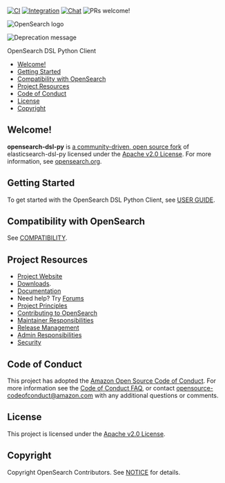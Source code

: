 [![CI](https://github.com/opensearch-project/opensearch-dsl-py/actions/workflows/ci.yml/badge.svg)](https://github.com/opensearch-project/opensearch-dsl-py/actions/workflows/ci.yml)
[![Integration](https://github.com/opensearch-project/opensearch-dsl-py/actions/workflows/integration.yml/badge.svg)](https://github.com/opensearch-project/opensearch-dsl-py/actions/workflows/integration.yml)
[![Chat](https://img.shields.io/badge/chat-on%20forums-blue)](https://discuss.opendistrocommunity.dev/c/clients/)
![PRs welcome!](https://img.shields.io/badge/PRs-welcome!-success)

![OpenSearch logo](https://github.com/opensearch-project/opensearch-dsl-py/raw/main/OpenSearch.svg)

![Deprecation message](https://github.com/saimedhi/opensearch-dsl-py/raw/fix/readme/Deprecation.png)

OpenSearch DSL Python Client

- [Welcome!](https://github.com/opensearch-project/opensearch-dsl-py#welcome)
- [Getting Started](https://github.com/opensearch-project/opensearch-dsl-py#getting-started)
- [Compatibility with OpenSearch](https://github.com/opensearch-project/opensearch-dsl-py#compatibility-with-opensearch)
- [Project Resources](https://github.com/opensearch-project/opensearch-dsl-py#project-resources)
- [Code of Conduct](https://github.com/opensearch-project/opensearch-dsl-py#code-of-conduct)
- [License](https://github.com/opensearch-project/opensearch-dsl-py#license)
- [Copyright](https://github.com/opensearch-project/opensearch-dsl-py#copyright)

## Welcome!

**opensearch-dsl-py** is [a community-driven, open source fork](https://aws.amazon.com/blogs/opensource/introducing-opensearch/) of elasticsearch-dsl-py licensed under the [Apache v2.0 License](https://github.com/opensearch-project/opensearch-dsl-py/blob/main/LICENSE.txt). For more information, see [opensearch.org](https://opensearch.org/).

## Getting Started

To get started with the OpenSearch DSL Python Client, see [USER GUIDE](https://github.com/opensearch-project/opensearch-dsl-py/blob/main/USER_GUIDE.md).

## Compatibility with OpenSearch

See [COMPATIBILITY](https://github.com/opensearch-project/opensearch-dsl-py/blob/main/COMPATIBILITY.md).

## Project Resources

* [Project Website](https://opensearch.org/)
* [Downloads](https://opensearch.org/downloads.html).
* [Documentation](https://opensearch.org/docs/)
* Need help? Try [Forums](https://discuss.opendistrocommunity.dev/)
* [Project Principles](https://opensearch.org/#principles)
* [Contributing to OpenSearch](https://github.com/opensearch-project/opensearch-dsl-py/blob/main/CONTRIBUTING.md)
* [Maintainer Responsibilities](https://github.com/opensearch-project/opensearch-dsl-py/blob/main/MAINTAINERS.md)
* [Release Management](https://github.com/opensearch-project/opensearch-dsl-py/blob/main/RELEASING.md)
* [Admin Responsibilities](https://github.com/opensearch-project/opensearch-dsl-py/blob/main/ADMINS.md)
* [Security](https://github.com/opensearch-project/opensearch-dsl-py/blob/main/SECURITY.md)

## Code of Conduct

This project has adopted the [Amazon Open Source Code of Conduct](https://github.com/opensearch-project/opensearch-dsl-py/blob/main/CODE_OF_CONDUCT.md). For more information see the [Code of Conduct FAQ](https://aws.github.io/code-of-conduct-faq), or contact [opensource-codeofconduct@amazon.com](mailto:opensource-codeofconduct@amazon.com) with any additional questions or comments.

## License

This project is licensed under the [Apache v2.0 License](https://github.com/opensearch-project/opensearch-dsl-py/blob/main/LICENSE.txt).

## Copyright

Copyright OpenSearch Contributors. See [NOTICE](https://github.com/opensearch-project/opensearch-dsl-py/blob/main/NOTICE.txt) for details.
